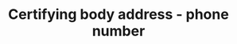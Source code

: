 ---
title: 'Certifying body address - phone number'
slug: 'certifying-body-phone-number'
description: 'Official contact phone number of the organization - without country code'
required: False
policy: 'Numeric value. Single value only.'
---